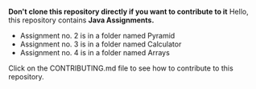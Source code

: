  **Don't clone this repository directly if you want to contribute to it**
Hello, this repository contains **Java Assignments.**
 - Assignment no. 2 is in a folder named Pyramid
 - Assignment no. 3 is in a folder named Calculator
 - Assignment no. 4 is in a folder named Arrays
 


Click on the CONTRIBUTING.md file to see how to contribute to this repository.
